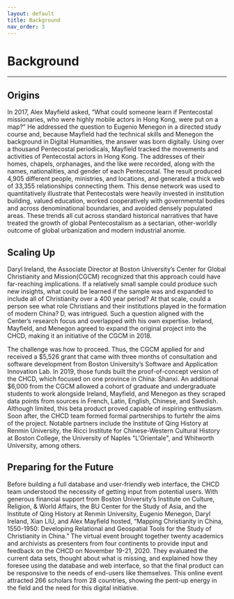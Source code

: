 ```yaml
---
layout: default
title: Background
nav_order: 3
---
```


# Background

---

## Origins

In 2017, Alex Mayfield asked, “What could someone learn if Pentecostal missionaries, who were highly mobile actors in Hong Kong, were put on a map?” He addressed the question to Eugenio Menegon in a directed study course and, because Mayfield had the technical skills and Menegon the background in Digital Humanities, the answer was born digitally. Using over a thousand Pentecostal periodicals, Mayfield tracked the movements and activities of Pentecostal actors in Hong Kong. The addresses of their homes, chapels, orphanages, and the like were recorded, along with the names, nationalities, and gender of each Pentecostal. The result produced 4,905 different people, ministries, and locations, and generated a thick web of 33,355 relationships connecting them. This dense network was used to quantitatively illustrate that Pentecostals were heavily invested in institution building, valued education, worked cooperatively with governmental bodies and across denominational boundaries, and avoided densely populated areas. These trends all cut across standard historical narratives that have treated the growth of global Pentecostalism as a sectarian, other-worldly outcome of global urbanization and modern industrial anomie.

## Scaling Up
Daryl Ireland, the Associate Director at Boston University’s Center for Global Christianity and Mission(CGCM) recognized that this approach could have far-reaching implications. If a relatively small sample could produce such new insights, what could be learned if the sample was and expanded to include all of Christianity over a 400 year period? At that scale, could a person see what role Christians and their institutions played in the formation of modern China? D, was intrigued. Such a question aligned with the Center’s research focus and overlapped with his own expertise. Ireland, Mayfield, and Menegon agreed to expand the original project into the CHCD, making it an initiative of the CGCM in 2018.

The challenge was how to proceed. Thus, the CGCM applied for and received a $5,526 grant that came with three months of consultation and software development from Boston University’s Software and Application Innovation Lab. In 2019, those funds built the proof-of-concept version of the CHCD, which focused on one province in China: Shanxi. An additional $6,000 from the CGCM allowed a cohort of graduate and undergraduate students to work alongside Ireland, Mayfield, and Menegon as they scraped data points from sources in French, Latin, English, Chinese, and Swedish. Although limited, this beta product proved capable of inspiring enthusiasm. Soon after, the CHCD team formed formal partnerships to furtehr the aims of the project. Notable partners include the Institute of Qing History at Renmin University, the Ricci Institute for Chinese-Western Cultural History at Boston College, the University of Naples "L'Orientale", and Whitworth University, among others.

## Preparing for the Future
Before building a full database and user-friendly web interface, the CHCD team understood the necessity of getting input from potential users. With generous financial support from Boston University’s Institute on Culture, Religion, & World Affairs, the BU Center for the Study of Asia, and the Institute of Qing History at Renmin University, Eugenio Menegon, Daryl Ireland, Xian LIU, and Alex Mayfield hosted, “Mapping Christianity in China, 1550-1950: Developing Relational and Geospatial Tools for the Study of Christianity in China.”  The virtual event brought together twenty academics and archivists as presenters from four continents to provide input and feedback on the CHCD on November 19-21, 2020. They evaluated the current data sets, thought about what is missing, and explained how they foresee using the database and web interface, so that the final product can be responsive to the needs of end-users like themselves. This online event attracted 266 scholars from 28 countries, showing the pent-up energy in the field and the need for this digital initiative.
